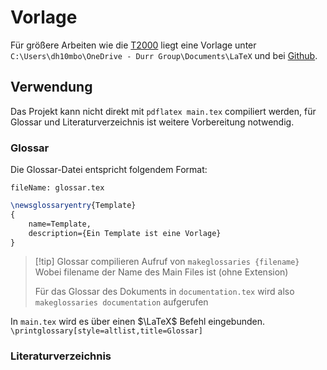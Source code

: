 # Vorlage
Für größere Arbeiten wie die [T2000](T2000.md) liegt eine Vorlage unter 
`C:\Users\dh10mbo\OneDrive - Durr Group\Documents\LaTeX`
und bei [Github](https://www.github.com). 

## Verwendung
Das Projekt kann nicht direkt mit `pdflatex main.tex` compiliert werden, für Glossar und Literaturverzeichnis ist weitere Vorbereitung notwendig.

### Glossar
Die Glossar-Datei entspricht folgendem Format:

`fileName: glossar.tex`
``` LaTeX
\newsglossaryentry{Template}
{
    name=Template,
    description={Ein Template ist eine Vorlage}
}
```


> [!tip] Glossar compilieren
> Aufruf von `makeglossaries {filename}`
> Wobei filename der Name des Main Files ist (ohne Extension)
> 
> Für das Glossar des Dokuments in `documentation.tex` wird also
> `makeglossaries documentation`
> aufgerufen


In `main.tex` wird es über einen $\LaTeX$ Befehl eingebunden.
`\printglossary[style=altlist,title=Glossar]`

### Literaturverzeichnis
